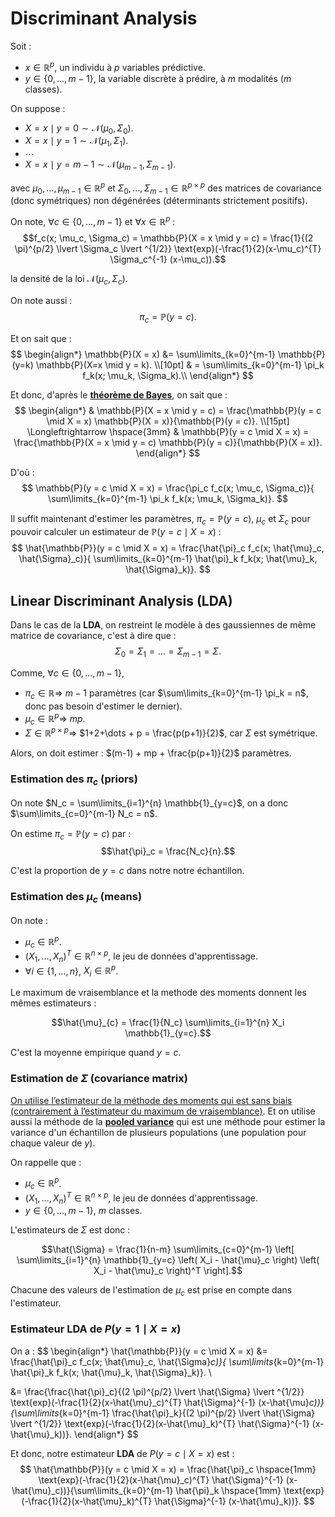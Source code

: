 # Discriminant Analysis

Soit :
- $x \in \mathbb{R}^{p}$, un individu à $p$ variables prédictive.
- $y \in \{0, \dots, m-1\}$, la variable discrète à prédire, à $m$ modalités ($m$ classes).

On suppose :
- $X = x \mid y = 0 \sim \mathcal{N}(\mu_{0}, \Sigma_{0})$.
- $X = x \mid y = 1 \sim \mathcal{N}(\mu_{1}, \Sigma_{1})$.
- $\cdots$
- $X=x \mid y = m-1 \sim \mathcal{N}(\mu_{m-1}, \Sigma_{m-1})$.

avec $\mu_{0}, \dots, \mu_{m-1} \in \mathbb{R}^{p}$ et $\Sigma_{0}, \dots, \Sigma_{m-1} \in \mathbb{R}^{p \times p}$ des matrices de covariance (donc symétriques) non dégénérées (déterminants strictement positifs).

On note, $\forall c \in \{0, \dots, m-1\}$ et $\forall x \in \mathbb{R}^{p}$ :
$$f_c(x; \mu_c, \Sigma_c) = \mathbb{P}(X = x \mid y = c) = \frac{1}{(2 \pi)^{p/2} \lvert \Sigma_c \lvert ^{1/2}} \text{exp}(-\frac{1}{2}(x-\mu_c)^{T} \Sigma_c^{-1} (x-\mu_c)).$$

la densité de la loi $\mathcal{N}(\mu_{c}, \Sigma_{c})$.

On note aussi : $$\pi_c = {\mathbb{P}(y = c)}.$$

Et on sait que :
$$
\begin{align*}
    \mathbb{P}(X = x) 
    &= \sum\limits_{k=0}^{m-1} \mathbb{P}(y=k) \mathbb{P}(X=x \mid y = k). \\[10pt]
    & = \sum\limits_{k=0}^{m-1} \pi_k f_k(x; \mu_k, \Sigma_k).\\
\end{align*}
$$

Et donc, d'après le [**théorème de Bayes**](https://fr.wikipedia.org/wiki/Th%C3%A9or%C3%A8me_de_Bayes), on sait que :
$$
\begin{align*}
    &
    \mathbb{P}(X = x \mid y = c) = \frac{\mathbb{P}(y = c \mid X = x) \mathbb{P}(X = x)}{\mathbb{P}(y = c)}.
    \\[15pt]
    \Longleftrightarrow \hspace{3mm} &
    \mathbb{P}(y = c \mid X = x) = \frac{\mathbb{P}(X = x \mid y = c) \mathbb{P}(y = c)}{\mathbb{P}(X = x)}.
\end{align*}
$$

D'où :
$$
\mathbb{P}(y = c \mid X = x) = \frac{\pi_c f_c(x; \mu_c, \Sigma_c)}{ \sum\limits_{k=0}^{m-1} \pi_k f_k(x; \mu_k, \Sigma_k)}.
$$  

Il suffit maintenant d'estimer les paramètres, $\pi_c =  {\mathbb{P}(y = c)}$, $\mu_c$ et $\Sigma_c$ pour pouvoir calculer un estimateur de $\mathbb{P}(y = c \mid X = x)$ : 
$$
\hat{\mathbb{P}}(y = c \mid X = x) = \frac{\hat{\pi}_c f_c(x; \hat{\mu}_c, \hat{\Sigma}_c)}{ \sum\limits_{k=0}^{m-1} \hat{\pi}_k f_k(x; \hat{\mu}_k, \hat{\Sigma}_k)}.
$$

## Linear Discriminant Analysis (LDA)

Dans le cas de la **LDA**, on restreint le modèle à des gaussiennes de même matrice de covariance, c'est à dire que :
$$\Sigma_0 = \Sigma_1 = \dots = \Sigma_{m-1} = \Sigma.$$

Comme, $\forall c \in \{0, \dots, m-1\}$, 
- $\pi_c \in \mathbb{R} \Longrightarrow$ $m-1$ paramètres (car $\sum\limits_{k=0}^{m-1} \pi_k = n$, donc pas besoin d'estimer le dernier).
- $\mu_c \in \mathbb{R}^p \Longrightarrow$ $mp$.
- $\Sigma \in \mathbb{R}^{p \times p} \Longrightarrow$ $1+2+\dots + p = \frac{p(p+1)}{2}$, car $\Sigma$ est symétrique.

Alors, on doit estimer : $(m-1) + mp + \frac{p(p+1)}{2}$ paramètres.

### Estimation des $\pi_c$ (priors)

On note $N_c = \sum\limits_{i=1}^{n} \mathbb{1}_{y=c}$, on a donc $\sum\limits_{c=0}^{m-1} N_c = n$.

On estime $\pi_c = \mathbb{P}(y = c)$ par :
$$\hat{\pi}_c = \frac{N_c}{n}.$$

C'est la proportion de $y=c$ dans notre notre échantillon.

### Estimation des $\mu_c$ (means)

On note :
- $\mu_{c} \in \mathbb{R}^p$.
- $(X_1, \dots, X_n)^T \in \mathbb{R}^{n \times p}$, le jeu de données d'apprentissage.
- $\forall i \in \{1, \dots, n\}$, $X_i \in \mathbb{R}^p$.

Le maximum de vraisemblance et la methode des moments
donnent les mêmes estimateurs :

$$\hat{\mu}_{c} = \frac{1}{N_c} \sum\limits_{i=1}^{n} X_i \mathbb{1}_{y=c}.$$

C'est la moyenne empirique quand $y=c$.

### Estimation de $\Sigma$ (covariance matrix)

[On utilise l’estimateur de la méthode des moments qui est sans biais (contrairement à l’estimateur du maximum de vraisemblance)](https://en.wikipedia.org/wiki/Estimation_of_covariance_matrices). Et on utilise aussi la méthode de la [**pooled variance**](https://en.wikipedia.org/wiki/Pooled_variance) qui est une méthode pour estimer la variance d'un échantillon de plusieurs populations (une population pour chaque valeur de $y$).

On rappelle que :
- $\mu_{c} \in \mathbb{R}^p$.
- $(X_1, \dots, X_n)^T \in \mathbb{R}^{n \times p}$, le jeu de données d'apprentissage.
- $y \in \{0, \dots, m-1\}$, $m$ classes.

L'estimateurs de $\Sigma$ est donc :

$$\hat{\Sigma} = \frac{1}{n-m} \sum\limits_{c=0}^{m-1} \left[ \sum\limits_{i=1}^{n} \mathbb{1}_{y=c} \left( X_i - \hat{\mu}_c \right) \left( X_i - \hat{\mu}_c \right)^T \right].$$

Chacune des valeurs de l'estimation de $\mu_c$ est prise en compte dans l'estimateur.

### Estimateur LDA de $P( y=1 \mid X=x)$

On a :
$$
\begin{align*}
\hat{\mathbb{P}}(y = c \mid X = x) 
&= \frac{\hat{\pi}_c f_c(x; \hat{\mu}_c, \hat{\Sigma}_c)}{ \sum\limits_{k=0}^{m-1} \hat{\pi}_k f_k(x; \hat{\mu}_k, \hat{\Sigma}_k)}. \\

&= \frac{\frac{\hat{\pi}_c}{(2 \pi)^{p/2} \lvert \hat{\Sigma} \lvert ^{1/2}} \text{exp}(-\frac{1}{2}(x-\hat{\mu}_c)^{T} \hat{\Sigma}^{-1} (x-\hat{\mu}_c))}{\sum\limits_{k=0}^{m-1} \frac{\hat{\pi}_k}{(2 \pi)^{p/2} \lvert \hat{\Sigma} \lvert ^{1/2}} \text{exp}(-\frac{1}{2}(x-\hat{\mu}_k)^{T} \hat{\Sigma}^{-1} (x-\hat{\mu}_k))}.
\end{align*}
$$

Et donc, notre estimateur **LDA** de $P( y=c \mid X=x)$ est :
$$
\hat{\mathbb{P}}(y = c \mid X = x)  = \frac{\hat{\pi}_c \hspace{1mm} \text{exp}(-\frac{1}{2}(x-\hat{\mu}_c)^{T} \hat{\Sigma}^{-1} (x-\hat{\mu}_c))}{\sum\limits_{k=0}^{m-1} \hat{\pi}_k \hspace{1mm} \text{exp}(-\frac{1}{2}(x-\hat{\mu}_k)^{T} \hat{\Sigma}^{-1} (x-\hat{\mu}_k))}.
$$